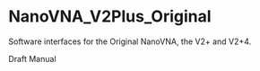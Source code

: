 # NanoVNA_V2Plus_Original
Software interfaces for the Original NanoVNA, the V2+ and V2+4. 

Draft Manual
